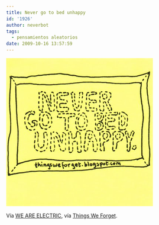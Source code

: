 ```yaml
---
title: Never go to bed unhappy
id: '1926'
author: neverbot
tags:
  - pensamientos aleatorios
date: 2009-10-16 13:57:59
---
```


[![](./never-go-to-bed-unhappy/tumblr_krl9ztBV3J1qzcz7jo1_400.jpg)](http://pineappleupsidedown.tumblr.com/post/214387727)

Vía [WE ARE ELECTRIC](http://pineappleupsidedown.tumblr.com/post/214387727), vía [Things We Forget](http://thingsweforget.blogspot.com/).

